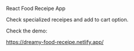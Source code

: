 React Food Receipe App

Check specialized receipes and add to cart option.

Check the demo:

https://dreamy-food-receipe.netlify.app/
